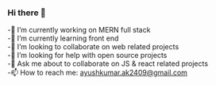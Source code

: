 ### Hi there 👋
-🔭 I’m currently working on MERN full stack </br>
-🌱 I’m currently learning front end </br>
-👯 I’m looking to collaborate on web related projects </br>
-🤔 I’m looking for help with open source projects </br>
-💬 Ask me about to collaborate on JS & react related projects </br>
-📫 How to reach me: ayushkumar.ak2409@gmail.com
<!--
**aayu-11/aayu-11** is a ✨ _special_ ✨ repository because its `README.md` (this file) appears on your GitHub profile.

Here are some ideas to get you started:

- 🔭 I’m currently working on ...
- 🌱 I’m currently learning ...
- 👯 I’m looking to collaborate on ...
- 🤔 I’m looking for help with ...
- 💬 Ask me about ...
- 📫 How to reach me: ...
- 😄 Pronouns: ...
- ⚡ Fun fact: ...
-->
